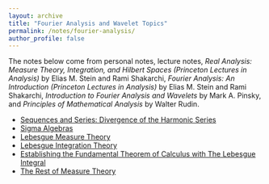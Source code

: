 ```yaml
---
layout: archive
title: "Fourier Analysis and Wavelet Topics"
permalink: /notes/fourier-analysis/
author_profile: false
---
```

The notes below come from personal notes, lecture notes, *Real Analysis: Measure Theory, Integration, and Hilbert Spaces (Princeton Lectures in Analysis)* by Elias M. Stein and Rami Shakarchi, 
*Fourier Analysis: An Introduction (Princeton Lectures in Analysis)* by Elias M. Stein and Rami Shakarchi, *Introduction to Fourier Analysis and Wavelets* by Mark A. Pinsky, and *Principles of Mathematical Analysis* by Walter Rudin.
- [Sequences and Series: Divergence of the Harmonic Series](harmonic-series.md)
- [Sigma Algebras](sigmaAlgebras.md)
- [Lebesgue Measure Theory](lebesguemeas.md)
- [Lebesgue Integration Theory](lebintegral.md)
- [Establishing the Fundamental Theorem of Calculus with The Lebesgue Integral](ftc.md)
- [The Rest of Measure Theory](missing.md)
